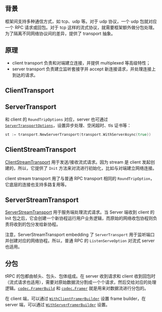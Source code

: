## 背景

框架间支持多种通信方式，如 tcp、udp 等。对于 udp 协议，一个 udp 包就对应一个 RPC 请求或回包。对于 tcp 这样的流式协议，就需要框架额外做分包处理。为了隔离不同网络协议间的差异，提供了 transport 抽象。

## 原理


- client transport 负责和对端建立连接，并提供 multiplexed 等高级特性；
- server transport 负责建立监听套接字并 accept 新连接请求，并处理连接上到达的请求。


## ClientTransport

## ServerTransport
和 client 的 `RoundTripOptions` 对应，server 也可通过 [`ServerTransportOptions`](server_listenserve_options.go)，设置异步处理、空闲超时、tls 证书等：

```go
st := transport.NewServerTransport(transport.WithServerAsync(true))
```

## ClientStreamTransport

[ClientStreamTransport](transport_stream.go) 用于发送/接收流式请求。因为 stream 是 client 发起创建的，所以，它提供了 `Init` 方法来对流进行初始化，比如与对端建立网络连接。

client stream transport 用了与普通 RPC transport 相同的 `RoundTripOption`，它底层的连接也支持多路复用等。


## ServerStreamTransport

[ServerStreamTransport](transport_stream.go) 用于服务端处理流式请求。当 Server 端收到 client 的 Init 包之后，它会创建一个新协程运行用户业务逻辑，而原始的网络收包协程则负责将收到的包分发给新协程。

注意，ServerStreamTransport embedding 了 `ServerTransport` 用于监听端口并创建对应的网络协程。所以，普通 RPC 的 `ListenServeOption` 对流式 server 也适用。


## 分包

tRPC 的包都由帧头、包头、包体组成。在 server 收到请求和 client 收到回包时（流式请求也适用），需要对原始数据流分割成一个个请求，然后交给对应的处理逻辑。[`codec.FramerBuild`](/codec/framer_builder.go) 和 [`codec.Framer`](/codec/framer_builder.go) 就是用来对数据流进行分包的。

在 client 端，可以通过 [`WithClientFramerBuilder`](client_roundtrip_options.go) 设置 frame builder，在 server 端，可以通过 [`WithServerFramerBuilder`](server_listenserve_options.go) 设置。

